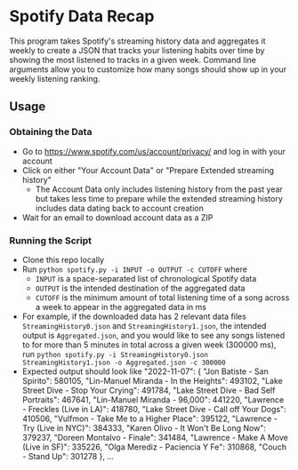 # Spotify Data Recap
This program takes Spotify's streaming history data and aggregates it weekly to create a JSON that tracks your listening habits over time by showing the most listened to tracks in a given week. Command line arguments allow you to customize how many songs should show up in your weekly listening ranking.
## Usage
### Obtaining the Data
* Go to https://www.spotify.com/us/account/privacy/ and log in with your account
* Click on either "Your Account Data" or "Prepare Extended streaming history"
  - The Account Data only includes listening history from the past year but takes less time to prepare while the extended streaming history includes data dating back to account creation
* Wait for an email to download account data as a ZIP
### Running the Script
* Clone this repo locally
* Run `python spotify.py -i INPUT -o OUTPUT -c CUTOFF` where
  - `INPUT` is a space-separated list of chronological Spotify data
  - `OUTPUT` is the intended destination of the aggregated data
  - `CUTOFF` is the minimum amount of total listening time of a song across a week to appear in the aggregated data in ms
* For example, if the downloaded data has 2 relevant data files `StreamingHistory0.json` and `StreamingHistory1.json`, the intended output is `Aggregated.json`, and you would like to see any songs listened to for more than 5 minutes in total across a given week (300000 ms), run `python spotify.py -i StreamingHistory0.json StreamingHistory1.json -o Aggregated.json -c 300000`
* Expected output should look like
    "2022-11-07": {
		"Jon Batiste - San Spirito": 580105,
		"Lin-Manuel Miranda - In the Heights": 493102,
		"Lake Street Dive - Stop Your Crying": 491784,
		"Lake Street Dive - Bad Self Portraits": 467641,
		"Lin-Manuel Miranda - 96,000": 441220,
		"Lawrence - Freckles (Live in LA)": 418780,
		"Lake Street Dive - Call off Your Dogs": 410506,
		"Vulfmon - Take Me to a Higher Place": 395122,
		"Lawrence - Try (Live in NYC)": 384333,
		"Karen Olivo - It Won't Be Long Now": 379237,
		"Doreen Montalvo - Finale": 341484,
		"Lawrence - Make A Move (Live in SF)": 335226,
		"Olga Merediz - Paciencia Y Fe": 310868,
		"Couch - Stand Up": 301278
    },
    ...